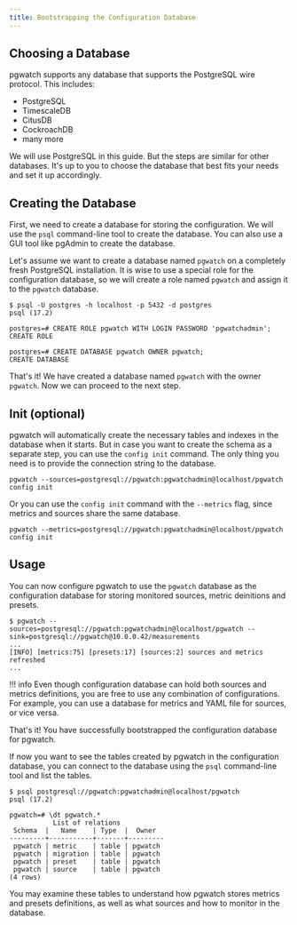 ```yaml
---
title: Bootstrapping the Configuration Database
---
```


## Choosing a Database

pgwatch supports any database that supports the PostgreSQL wire protocol. This includes:

- PostgreSQL
- TimescaleDB
- CitusDB
- CockroachDB
- many more

We will use PostgreSQL in this guide. But the steps are similar for other databases. It's up to you to choose the database that best fits your needs and set it up accordingly.

## Creating the Database

First, we need to create a database for storing the configuration. We will use the `psql` command-line tool to create the database. You can also use a GUI tool like pgAdmin to create the database.

Let's assume we want to create a database named `pgwatch` on a completely fresh PostgreSQL installation.
It is wise to use a special role for the configuration database, so we will create a role named `pgwatch` and assign it to the `pgwatch` database.

```terminal
$ psql -U postgres -h localhost -p 5432 -d postgres
psql (17.2)

postgres=# CREATE ROLE pgwatch WITH LOGIN PASSWORD 'pgwatchadmin';
CREATE ROLE

postgres=# CREATE DATABASE pgwatch OWNER pgwatch;
CREATE DATABASE
```

That's it! We have created a database named `pgwatch` with the owner `pgwatch`. Now we can proceed to the next step.

## Init (optional)

pgwatch will automatically create the necessary tables and indexes in the database when it starts. But in case
you want to create the schema as a separate step, you can use the `config init` command. The only thing you
need is to provide the connection string to the database.

```terminal
pgwatch --sources=postgresql://pgwatch:pgwatchadmin@localhost/pgwatch config init
```

Or you can use the `config init` command with the `--metrics` flag, since metrics and sources share the same database.

```terminal
pgwatch --metrics=postgresql://pgwatch:pgwatchadmin@localhost/pgwatch config init
```

## Usage

You can now configure pgwatch to use the `pgwatch` database as the configuration database for storing monitored sources,
metric deinitions and presets.

```terminal
$ pgwatch --sources=postgresql://pgwatch:pgwatchadmin@localhost/pgwatch --sink=postgresql://pgwatch@10.0.0.42/measurements
...
[INFO] [metrics:75] [presets:17] [sources:2] sources and metrics refreshed
...
```

!!! info
    Even though configuration database can hold both sources and metrics definitions,
    you are free to use any combination of configurations. For example, you can use a database
    for metrics and YAML file for sources, or vice versa.

That's it! You have successfully bootstrapped the configuration database for pgwatch.

If now you want to see the tables created by pgwatch in the configuration database, you can connect to the database
using the `psql` command-line tool and list the tables.

```terminal
$ psql postgresql://pgwatch:pgwatchadmin@localhost/pgwatch
psql (17.2)

pgwatch=# \dt pgwatch.*
           List of relations
 Schema  |   Name    | Type  |  Owner
---------+-----------+-------+---------
 pgwatch | metric    | table | pgwatch
 pgwatch | migration | table | pgwatch
 pgwatch | preset    | table | pgwatch
 pgwatch | source    | table | pgwatch
(4 rows)
```

You may examine these tables to understand how pgwatch stores metrics and presets definitions, as well as what sources and how to monitor in the database.
